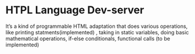 # HTPL Language Dev-server

It’s a kind of programmable HTML adaptation that does various operations, like printing statments(implemented) , taking in static variables, doing basic mathematical operations, if-else conditionals, functional calls (to be implemented)
